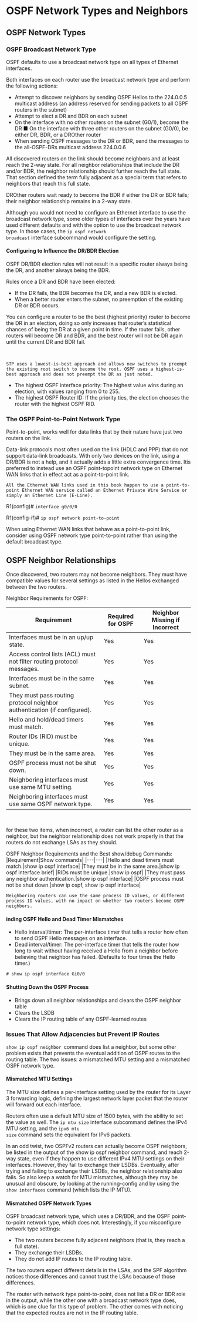 # OSPF Network Types and Neighbors
## OSPF Network Types


### OSPF Broadcast Network Type
OSPF defaults to use a broadcast network type on all types of Ethernet interfaces.

Both interfaces on each router use the broadcast network type and perform the following actions:
- Attempt to discover neighbors by sending OSPF Hellos to the 224.0.0.5 multicast address (an address reserved for sending packets to all OSPF routers in the subnet)
- Attempt to elect a DR and BDR on each subnet 
- On the interface with no other routers on the subnet (G0/1), become the DR ■ On the interface with three other routers on the subnet (G0/0), be either DR, BDR, or a DROther router
- When sending OSPF messages to the DR or BDR, send the messages to the all-OSPF-DRs multicast address 224.0.0.6

All discovered routers on the link should become neighbors and at least reach the 2-way state. For all neighbor relationships that include the DR and/or BDR, the neighbor relationship should further reach the full state. That section defined the
term fully adjacent as a special term that refers to neighbors that reach this full state.

DROther routers wait ready to become the BDR if either the DR or BDR fails; their neighbor relationship remains in a 2-way state.

Although you would not need to configure an Ethernet interface to use the broadcast network type, some older types of interfaces over the years have used different defaults and with the option to use the broadcast network type. In those cases, the <code>ip ospf network broadcast</code> interface subcommand would configure the setting.

#### Configuring to Influence the DR/BDR Election 
OSPF DR/BDR election rules will not result in a specific router always being the DR, and another always being the BDR.

Rules once a DR and BDR have been elected:
- If the DR fails, the BDR becomes the DR, and a new BDR is elected. 
- When a better router enters the subnet, no preemption of the existing DR or BDR occurs.

You can configure a router to be the best (highest priority) router to become the DR in an election, doing so only increases that router’s statistical chances of being the DR at a given point in time. If the router fails, other routers will become DR and BDR, and the best router will not be DR again until the current DR and BDR fail.

<br>

    STP uses a lowest-is-best approach and allows new switches to preempt the existing root switch to become the root. OSPF uses a highest-is-best approach and does not preempt the DR as just noted.

- The highest OSPF interface priority: The highest value wins during an election, with values ranging from 0 to 255.
- The highest OSPF Router ID: If the priority ties, the election chooses the router with the
highest OSPF RID.

### The OSPF Point-to-Point Network Type
Point-to-point, works well for data links that by their nature have just two routers on the link.

Data-link protocols most often used on the link (HDLC and PPP)  that do not support data-link broadcasts. With only two devices on the link, using a DR/BDR is not a help, and it actually adds a little extra convergence time. Itis preferred to instead use an OSPF point-topoint network type on Ethernet WAN links that in effect act as a point-to-point link.

    All the Ethernet WAN links used in this book happen to use a point-to-point Ethernet WAN service called an Ethernet Private Wire Service or simply an Ethernet Line (E-Line).

R1(config)# <code>interface g0/0/0 </code>

R1(config-if)# <code>ip ospf network point-to-point</code>

When using Ethernet WAN links that behave as a point-to-point link, consider using OSPF network type point-to-point rather than using the default broadcast type.

## OSPF Neighbor Relationships
Once discovered, two routers may not become neighbors. They must have compatible values for several settings as listed in the Hellos exchanged between the two routers.

Neighbor Requirements for OSPF: 

|Requirement|Required for OSPF|Neighbor Missing if Incorrect|
|---|---|---|
|Interfaces must be in an up/up state.|Yes|Yes|
|Access control lists (ACL) must not filter routing protocol messages.|Yes|Yes|
|Interfaces must be in the same subnet.|Yes|Yes|
|They must pass routing protocol neighbor authentication (if configured).|Yes|Yes|
|Hello and hold/dead timers must match.|Yes|Yes|
|Router IDs (RID) must be unique.|Yes|Yes|
|They must be in the same area.|Yes|Yes|
|OSPF process must not be shut down.|Yes|Yes|
|Neighboring interfaces must use same MTU setting.|Yes|Yes|
|Neighboring interfaces must use same OSPF network type.|Yes|Yes|

<br>

for these two items, when incorrect, a router can list the other router as a neighbor, but the neighbor relationship does not work properly in that the routers do not exchange
LSAs as they should.


OSPF Neighbor Requirements and the Best show/debug Commands:
|Requirement|Show commands|
|---|---|
|Hello and dead timers must match.|show ip ospf interface|
|They must be in the same area.|show ip ospf interface brief|
|RIDs must be unique.|show ip ospf|
|They must pass any neighbor authentication.|show ip ospf interface|
|OSPF process must not be shut down.|show ip ospf, show ip ospf interface|

    Neighboring routers can use the same process ID values, or different process ID values, with no impact on whether two routers become OSPF neighbors.

#### inding OSPF Hello and Dead Timer Mismatches

- Hello interval/timer: The per-interface timer that tells a router how often to send OSPF Hello messages on an interface.
- Dead interval/timer: The per-interface timer that tells the router how long to wait without having received a Hello from a neighbor before believing that neighbor has failed. (Defaults to four times the Hello timer.)

<code># show ip ospf interface Gi0/0</code>

#### Shutting Down the OSPF Process

- Brings down all neighbor relationships and clears the OSPF neighbor table 
- Clears the LSDB
- Clears the IP routing table of any OSPF-learned routes

### Issues That Allow Adjacencies but Prevent IP Routes

<code>show ip ospf neighbor </code>command does list a neighbor, but some other problem exists that prevents the eventual addition of OSPF routes to the routing table. The two issues: a mismatched MTU
setting and a mismatched OSPF network type.

#### Mismatched MTU Settings
The MTU size defines a per-interface setting used by the router for its Layer 3 forwarding logic, defining the largest network layer packet that the router will forward out each interface. 

Routers often use a default MTU size of 1500 bytes, with the ability to set the value as well. The <code>ip mtu size</code> interface subcommand defines the IPv4 MTU setting, and the <code>ipv6 mtu size</code> command sets the equivalent for IPv6 packets.

In an odd twist, two OSPFv2 routers can actually become OSPF neighbors, be listed in the output of the show ip ospf neighbor command, and reach 2-way state, even if they happen to use different IPv4 MTU settings on their interfaces. However, they fail to exchange their LSDBs. Eventually, after trying and failing to exchange their LSDBs, the neighbor relationship also fails. So also keep a watch for MTU mismatches, although they may be unusual and obscure, by looking at the running-config and by using the <code>show interfaces</code> command (which lists the IP MTU).

#### Mismatched OSPF Network Types

OSPF broadcast network type, which uses a DR/BDR, and the OSPF point-to-point network type, which does not. Interestingly, if you misconfigure network type settings: 
- The two routers become fully adjacent neighbors (that is, they reach a full state). 
- They exchange their LSDBs.
- They do not add IP routes to the IP routing table.

The two routers expect different details in the LSAs, and the SPF algorithm notices those differences and cannot trust the LSAs because of those differences.

The router with network type point-to-point, does not list a DR or BDR role in the output, while the other one with a broadcast network type does, which is one clue for this type of problem. The other comes with noticing that the expected routes are not in the IP routing table.